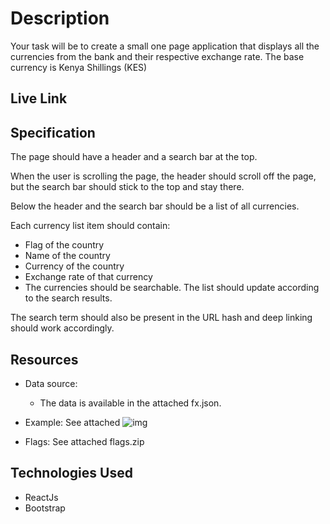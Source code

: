 # Description

Your task will be to create a small one page application that displays all the currencies from the bank and their respective exchange rate. The base currency is Kenya Shillings (KES)

## Live Link


## Specification

The page should have a header and a search bar at the top.

When the user is scrolling the page, the header should scroll off the page, but the search bar should stick to the top and stay there.

Below the header and the search bar should be a list of all currencies.

Each currency list item should contain:

 - Flag of the country
 - Name of the country
 - Currency of the country 
 - Exchange rate of that currency
 - The currencies should be searchable. The list should update according to the search results.

The search term should also be present in the URL hash and deep linking should work accordingly.

## Resources

 - Data source: 
   - The data is available in the attached fx.json.
 - Example: See attached ![img](https://github.com/user-attachments/assets/c602e5ac-b557-40dc-b74d-40574754c3a0)

 - Flags: See attached flags.zip

## Technologies Used

- ReactJs
- Bootstrap



